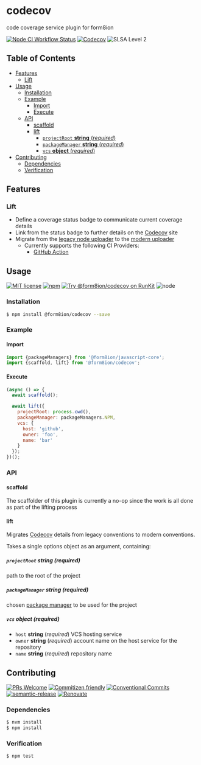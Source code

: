 # codecov

code coverage service plugin for form8ion

<!--status-badges start -->

[![Node CI Workflow Status][github-actions-ci-badge]][github-actions-ci-link]
[![Codecov][coverage-badge]][coverage-link]
![SLSA Level 2][slsa-badge]

<!--status-badges end -->

## Table of Contents

* [Features](#features)
  * [Lift](#lift)
* [Usage](#usage)
  * [Installation](#installation)
  * [Example](#example)
    * [Import](#import)
    * [Execute](#execute)
  * [API](#api)
    * [scaffold](#scaffold)
    * [lift](#lift-1)
      * [`projectRoot` __string__ (_required_)](#projectroot-string-required)
      * [`packageManager` __string__ (_required_)](#packagemanager-string-required)
      * [`vcs` __object__ (_required_)](#vcs-object-required)
* [Contributing](#contributing)
  * [Dependencies](#dependencies)
  * [Verification](#verification)

## Features

### Lift

* Define a coverage status badge to communicate current coverage details
* Link from the status badge to further details on the [Codecov](https://codecov.io/)
  site
* Migrate from the [legacy node uploader](https://github.com/codecov/codecov-node)
  to the [modern uploader](https://docs.codecov.com/docs/codecov-uploader)
  * Currently supports the following CI Providers:
    * [GitHub Action](https://github.com/marketplace/actions/codecov)

## Usage

<!--consumer-badges start -->

[![MIT license][license-badge]][license-link]
[![npm][npm-badge]][npm-link]
[![Try @form8ion/codecov on RunKit][runkit-badge]][runkit-link]
![node][node-badge]

<!--consumer-badges end -->

### Installation

```sh
$ npm install @form8ion/codecov --save
```

### Example

#### Import

```javascript
import {packageManagers} from '@form8ion/javascript-core';
import {scaffold, lift} from '@form8ion/codecov';
```

#### Execute

```javascript
(async () => {
  await scaffold();

  await lift({
    projectRoot: process.cwd(),
    packageManager: packageManagers.NPM,
    vcs: {
      host: 'github',
      owner: 'foo',
      name: 'bar'
    }
  });
})();
```

### API

#### scaffold

The scaffolder of this plugin is currently a no-op since the work is all done
as part of the lifting process

#### lift

Migrates [Codecov](https://codecov.io/) details from legacy conventions to
modern conventions.

Takes a single options object as an argument, containing:

##### `projectRoot` __string__ (_required_)

path to the root of the project

##### `packageManager` __string__ (_required_)

chosen [package manager](https://github.com/form8ion/javascript-core#packagemanagers)
to be used for the project

##### `vcs` __object__ (_required_)

* `host` __string__ (_required_)
  VCS hosting service
* `owner` __string__ (_required_)
  account name on the host service for the repository
* `name` __string__ (_required_)
  repository name

## Contributing

<!--contribution-badges start -->

[![PRs Welcome][PRs-badge]][PRs-link]
[![Commitizen friendly][commitizen-badge]][commitizen-link]
[![Conventional Commits][commit-convention-badge]][commit-convention-link]
[![semantic-release][semantic-release-badge]][semantic-release-link]
[![Renovate][renovate-badge]][renovate-link]

<!--contribution-badges end -->

### Dependencies

```sh
$ nvm install
$ npm install
```

### Verification

```sh
$ npm test
```

[PRs-link]: http://makeapullrequest.com

[PRs-badge]: https://img.shields.io/badge/PRs-welcome-brightgreen.svg

[commitizen-link]: http://commitizen.github.io/cz-cli/

[commitizen-badge]: https://img.shields.io/badge/commitizen-friendly-brightgreen.svg

[commit-convention-link]: https://conventionalcommits.org

[commit-convention-badge]: https://img.shields.io/badge/Conventional%20Commits-1.0.0-yellow.svg

[semantic-release-link]: https://github.com/semantic-release/semantic-release

[semantic-release-badge]: https://img.shields.io/badge/semantic--release-angular-e10079?logo=semantic-release

[renovate-link]: https://renovatebot.com

[renovate-badge]: https://img.shields.io/badge/renovate-enabled-brightgreen.svg?logo=renovatebot

[github-actions-ci-link]: https://github.com/form8ion/codecov/actions?query=workflow%3A%22Node.js+CI%22+branch%3Amaster

[github-actions-ci-badge]: https://img.shields.io/github/actions/workflow/status/form8ion/codecov/node-ci.yml.svg?branch=master&logo=github

[coverage-link]: https://codecov.io/github/form8ion/codecov

[coverage-badge]: https://img.shields.io/codecov/c/github/form8ion/codecov?logo=codecov

[license-link]: LICENSE

[license-badge]: https://img.shields.io/github/license/form8ion/codecov.svg

[npm-link]: https://www.npmjs.com/package/@form8ion/codecov

[npm-badge]: https://img.shields.io/npm/v/@form8ion/codecov?logo=npm

[runkit-link]: https://npm.runkit.com/@form8ion/codecov

[runkit-badge]: https://badge.runkitcdn.com/@form8ion/codecov.svg

[node-badge]: https://img.shields.io/node/v/@form8ion/codecov?logo=node.js

[slsa-badge]: https://slsa.dev/images/gh-badge-level2.svg
